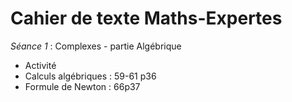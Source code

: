 # Cahier de texte Maths-Expertes
*Séance 1* : Complexes - partie Algébrique
- Activité 
- Calculs algébriques : 59-61 p36
- Formule de Newton : 66p37


